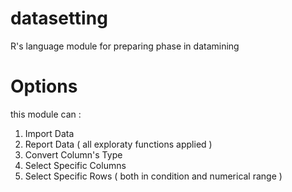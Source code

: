 # datasetting
R's language module for preparing phase in datamining


# Options

this module can :
1. Import Data
2. Report Data ( all exploraty functions applied )
3. Convert Column's Type
4. Select Specific Columns
5. Select Specific Rows ( both in condition and numerical range )

